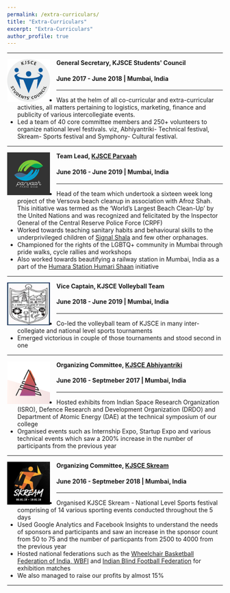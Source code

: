 ```yaml
---
permalink: /extra-curriculars/
title: "Extra-Curriculars"
excerpt: "Extra-Curriculars"
author_profile: true
---
```


-----
<img align="left" height="100" width="100" src="../images/stuco.png" style="padding-right:15px">

**General Secretary, KJSCE Students' Council**
#### June 2017 - June 2018 | Mumbai, India

-----
* Was at the helm of all co-curricular and extra-curricular activities, all matters pertaining to logistics, marketing, finance and publicity of various intercollegiate events.
* Led a team of 40 core committee members and 250+ volunteers to organize national level festivals. viz, Abhiyantriki- Technical festival, Skream- Sports festival and Symphony- Cultural festival.

-----
<img align="left" height="100" width="100" src="../images/parvaah.png" style="padding-right:15px">

**Team Lead, [KJSCE Parvaah](https://www.facebook.com/kjsce.Parvaah/)**
#### June 2016 - June 2019 | Mumbai, India

-----
* Head of the team which undertook a sixteen week long project of the Versova beach cleanup in association with Afroz Shah. This initiative was termed as the ‘World’s Largest Beach Clean-Up’ by the United Nations and was recognized and felicitated by the Inspector General of the Central Reserve Police Force (CRPF)
* Worked towards teaching sanitary habits and behavioural skills to the underprivileged children of [Signal Shala](http://signalshala.in/) and few other orphanages.
* Championed for the rights of the LGBTQ+ community in Mumbai through pride walks, cycle rallies and workshops
* Also worked towards beautifying a railway station in Mumbai, India as a part of the [Humara Station Humari Shaan](https://mumbaifirst.org/hamara-station-hamari-shaan/) initiative <br>

-----
<img align="left" height="100" width="100" src="../images/KJSCE1.png" style="padding-right:15px">

**Vice Captain, KJSCE Volleyball Team**
#### June 2018 - June 2019 | Mumbai, India
-----
* Co-led the volleyball team of KJSCE in many inter-collegiate and national level sports tournaments
* Emerged victorious in couple of those tournaments and stood second in one <br>

-----
<img align="left" height="100" width="100" src="../images/abhiyantriki.png" style="padding-right:15px">

**Organizing Committee, [KJSCE Abhiyantriki](http://kjsce-abhiyantriki.org/)**
#### June 2016 - Septmeber 2017 | Mumbai, India

-----
* Hosted exhibits from Indian Space Research Organization (ISRO), Defence Research and Development Organization (DRDO) and Department of Atomic Energy (DAE) at the technical symposium of our college
* Organised events such as Internship Expo, Startup Expo and various technical events which saw a 200% increase in the number of participants from the previous year <br>

-----
<img align="left" height="100" width="100" src="../images/skream.jpg" style="padding-right:15px">

**Organizing Committee, [KJSCE Skream](https://kjsce-skream.org/)**
#### June 2016 - Septmeber 2018 | Mumbai, India

-----
* Organised KJSCE Skream - National Level Sports festival comprising of 14 various sporting events conducted throughout the 5 days
* Used Google Analytics and Facebook Insights to understand the needs of sponsors and participants and saw an increase in the sponsor count from 50 to 75 and the number of particpants from 2500 to 4000 from the previous year
* Hosted national federations such as the [Wheelchair Basketball Federation of India, WBFI](http://www.wbfi.org.in/) and [Indian Blind Football Federation](http://blindfootball.in/) for exhibition matches
* We also managed to raise our profits by almost 15% <br>
-----
